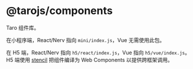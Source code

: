 # @tarojs/components

Taro 组件库。

在小程序端，React/Nerv 指向 `mini/index.js`，Vue 无需使用此包。

在 H5 端，React/Nerv 指向 `h5/react/index.js`，Vue 指向 `h5/vue/index.js`。H5 端使用 [stencil](https://stenciljs.com/) 把组件编译为 Web Components 以提供跨框架调用。
